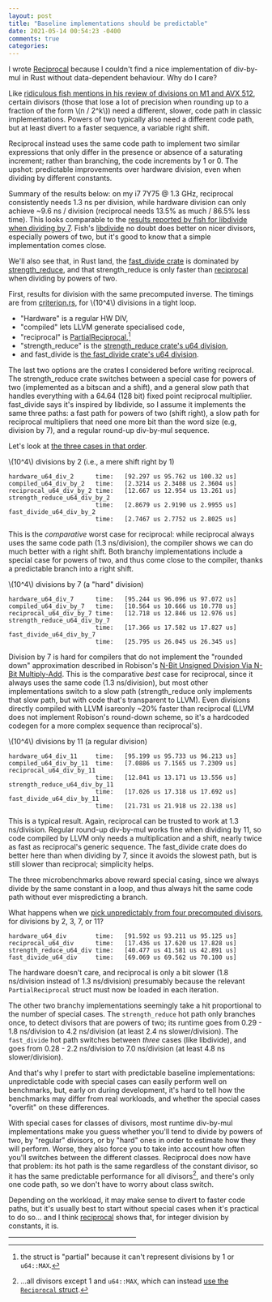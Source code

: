 ```yaml
---
layout: post
title: "Baseline implementations should be predictable"
date: 2021-05-14 00:54:23 -0400
comments: true
categories: 
---
```


I wrote [Reciprocal](https://crates.io/crates/reciprocal) because I
couldn't find a nice implementation of div-by-mul in Rust without
data-dependent behaviour. Why do I care?

Like [ridiculous fish mentions in his review of divisions on M1 and AVX 512](https://ridiculousfish.com/blog/posts/benchmarking-libdivide-m1-avx512.html),
certain divisors (those that lose a lot of precision when rounding up
to a fraction of the form \\(n / 2^k\\)) need a different, slower,
code path in classic implementations. Powers of two typically also
need a different code path, but at least divert to a faster sequence,
a variable right shift.

Reciprocal instead uses the same code path to implement two similar
expressions that only differ in the presence or absence of a
saturating increment; rather than branching, the code
increments by 1 or 0.  The upshot: predictable improvements
over hardware division, even when dividing by different
constants.

Summary of the results below: on my i7 7Y75 @ 1.3 GHz, reciprocal
consistently needs 1.3 ns per division, while hardware division can
only achieve ~9.6 ns / division (reciprocal needs 13.5% as much /
86.5% less time).  This looks comparable to the
[results reported by fish for libdivide when dividing by 7](https://ridiculousfish.com/blog/posts/benchmarking-libdivide-m1-avx512.html#:~:text=intel%20xeon%203.0%20ghz%20(8275cl)).
Fish's [libdivide](https://github.com/ridiculousfish/libdivide) no
doubt does better on nicer divisors, especially powers of two, but
it's good to know that a simple implementation comes close.

We'll also see that, in Rust land, the
[fast\_divide crate](https://crates.io/crates/fastdivide)
is dominated by [strength\_reduce](https://github.com/ejmahler/strength_reduce),
and that strength\_reduce is only faster than [reciprocal](https://github.com/pkhuong/reciprocal/)
when dividing by powers of two.

First, results for division with the same precomputed inverse.  The
timings are from
[criterion.rs](https://github.com/bheisler/criterion.rs), for
\\(10^4\\) divisions in a tight loop.

- "Hardware" is a regular HW DIV, 
- "compiled" lets LLVM generate specialised code,
- "reciprocal" is [PartialReciprocal](https://github.com/pkhuong/reciprocal/blob/d591c59044b3a4f662112aae73c3adae9f168ea6/src/lib.rs#L11),[^why-partial]
- "strength\_reduce" is the [strength\_reduce crate's u64 division](https://github.com/ejmahler/strength_reduce),
- and fast\_divide is [the fast\_divide crate's u64 division](https://crates.io/crates/fastdivide).

[^why-partial]: the struct is "partial" because it can't represent divisions by 1 or `u64::MAX`.


The last two options are the crates I considered before writing
reciprocal.  The strength\_reduce crate switches between a special
case for powers of two (implemented as a bitscan and a shift), and a
general slow path that handles everything with a 64.64 (128 bit) fixed
point reciprocal multiplier.  fast\_divide says it's inspired by
libdivide, so I assume it implements the same three paths: a fast
path for powers of two (shift right), a slow path for reciprocal
multipliers that need one more bit than the word size (e.g, division
by 7), and a regular round-up div-by-mul sequence.

Let's look at [the three cases in that order](https://github.com/pkhuong/reciprocal/blob/34008e4aa1221012f82dc72b10ff1f9cbd419729/benches/div_throughput.rs).

\\(10^4\\) divisions by 2 (i.e., a mere shift right by 1)

    hardware_u64_div_2      time:   [92.297 us 95.762 us 100.32 us]
    compiled_u64_div_by_2   time:   [2.3214 us 2.3408 us 2.3604 us]
    reciprocal_u64_div_by_2 time:   [12.667 us 12.954 us 13.261 us]
    strength_reduce_u64_div_by_2
                            time:   [2.8679 us 2.9190 us 2.9955 us]
    fast_divide_u64_div_by_2
                            time:   [2.7467 us 2.7752 us 2.8025 us]

This is the *comparative* worst case for reciprocal: while reciprocal
always uses the same code path (1.3 ns/division), the compiler shows
we can do much better with a right shift. Both branchy implementations
include a special case for powers of two, and thus come close to the
compiler, thanks a predictable branch into a right shift.

\\(10^4\\) divisions by 7 (a "hard" division)

    hardware_u64_div_7      time:   [95.244 us 96.096 us 97.072 us]
    compiled_u64_div_by_7   time:   [10.564 us 10.666 us 10.778 us]
    reciprocal_u64_div_by_7 time:   [12.718 us 12.846 us 12.976 us]
    strength_reduce_u64_div_by_7
                            time:   [17.366 us 17.582 us 17.827 us]
    fast_divide_u64_div_by_7
                            time:   [25.795 us 26.045 us 26.345 us]

Division by 7 is hard for compilers that do not implement the "rounded down"
approximation described in Robison's
[N-Bit Unsigned Division Via N-Bit Multiply-Add](https://citeseerx.ist.psu.edu/viewdoc/download?doi=10.1.1.512.2627&rep=rep1&type=pdf).
This is the comparative *best* case for reciprocal, since it always
uses the same code (1.3 ns/division), but most other implementations
switch to a slow path (strength_reduce only implements that slow path,
but with code that's transparent to LLVM). Even divisions directly
compiled with LLVM isareonly ~20% faster than reciprocal (LLVM does not
implement Robison's round-down scheme, so it's a hardcoded codegen for
a more complex sequence than reciprocal's).

\\(10^4\\) divisions by 11 (a regular division)

    hardware_u64_div_11     time:   [95.199 us 95.733 us 96.213 us]
    compiled_u64_div_by_11  time:   [7.0886 us 7.1565 us 7.2309 us]
    reciprocal_u64_div_by_11
                            time:   [12.841 us 13.171 us 13.556 us]
    strength_reduce_u64_div_by_11
                            time:   [17.026 us 17.318 us 17.692 us]
    fast_divide_u64_div_by_11
                            time:   [21.731 us 21.918 us 22.138 us]

This is a typical result. Again, reciprocal can be trusted to work at
1.3 ns/division.  Regular round-up div-by-mul works fine when dividing
by 11, so code compiled by LLVM only needs a multiplication and a shift,
nearly twice as fast as reciprocal's generic sequence.  The fast\_divide
crate does do better here than when dividing by 7, since it avoids the
slowest path, but is still slower than reciprocal; simplicity helps.

The three microbenchmarks above reward special casing, since we always
divide by the same constant in a loop, and thus always hit the same
code path without ever mispredicting a branch.

What happens when we [pick unpredictably from four precomputed divisors](https://github.com/pkhuong/reciprocal/blob/main/benches/div_throughput_variable.rs),
for divisions by 2, 3, 7, or 11?

    hardware_u64_div        time:   [91.592 us 93.211 us 95.125 us]
    reciprocal_u64_div      time:   [17.436 us 17.620 us 17.828 us]
    strength_reduce_u64_div time:   [40.477 us 41.581 us 42.891 us]
    fast_divide_u64_div     time:   [69.069 us 69.562 us 70.100 us]

The hardware doesn't care, and reciprocal is only a bit slower (1.8
ns/division instead of 1.3 ns/division) presumably because the relevant
`PartialReciprocal` struct must now be loaded in each iteration.

The other two branchy implementations seemingly take a hit
proportional to the number of special cases. The `strength_reduce` hot
path only branches once, to detect divisors that are powers of two;
its runtime goes from 0.29 - 1.8 ns/division to 4.2 ns/division (at
least 2.4 ns slower/division).  The `fast_divide` hot path switches
between *three* cases (like libdivide), and goes from 0.28 - 2.2
ns/division to 7.0 ns/division (at least 4.8 ns slower/division).

And that's why I prefer to start with predictable baseline
implementations: unpredictable code with special cases can easily
perform well on benchmarks, but, early on during development, it's
hard to tell how the benchmarks may differ from real workloads, and
whether the special cases "overfit" on these differences.

With special cases for classes of divisors, most runtime div-by-mul
implementations make you guess whether you'll tend to divide by powers
of two, by "regular" divisors, or by "hard" ones in order to estimate
how they will perform.  Worse, they also force you to take into
account how often you'll switches between the different classes.
Reciprocal does now have that problem: its hot path is the same
regardless of the constant divisor, so it has the same predictable
performance for all divisors[^partial],
and there's only one code path, so we don't have to worry about class
switch.

[^partial]: ...all divisors except 1 and `u64::MAX`, which can instead [use the `Reciprocal` struct](https://github.com/pkhuong/reciprocal/blob/d591c59044b3a4f662112aae73c3adae9f168ea6/src/lib.rs#L176).

Depending on the workload, it may make sense to divert to faster code
paths, but it's usually best to start without special cases when it's
practical to do so...  and I think
[reciprocal](https://crates.io/crates/reciprocal) shows that, for
integer division by constants, it is.

<p><hr style="width: 50%" /></p>
